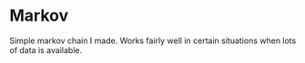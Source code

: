 # Markov
Simple markov chain I made.
Works fairly well in certain situations when lots of data is available.
